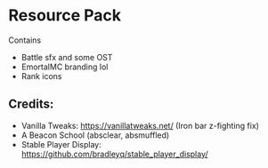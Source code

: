 # Resource Pack

Contains
- Battle sfx and some OST
- EmortalMC branding lol
- Rank icons

## Credits:
- Vanilla Tweaks: https://vanillatweaks.net/ (Iron bar z-fighting fix)
- A Beacon School (absclear, absmuffled)
- Stable Player Display: https://github.com/bradleyq/stable_player_display/
